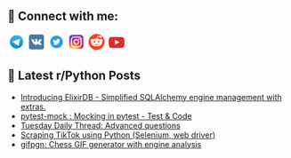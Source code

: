 ## 🔎 Connect with me:
[<img src="https://github.com/bullbesh/bullbesh/blob/main/images/Telegram.png" width="32" height="32" />](https://t.me/bullbesh)
[<img src="https://github.com/bullbesh/bullbesh/blob/main/images/VK.png" width="32" height="32" />](https://vk.com/bullbesh)
[<img src="https://github.com/bullbesh/bullbesh/blob/main/images/Twitter.png" width="32" height="32" />](https://twitter.com/bullbesh1)
[<img src="https://github.com/bullbesh/bullbesh/blob/main/images/Instagram.png" width="32" height="32" />](https://www.instagram.com/bullbesh)
[<img src="https://github.com/bullbesh/bullbesh/blob/main/images/Reddit.png" width="32" height="32" />](https://www.reddit.com/user/bullbesh)
[<img src="https://github.com/bullbesh/bullbesh/blob/main/images/YouTube.png" width="32" height="32" />](https://www.youtube.com/channel/UCtfjRs6uzgq5mfm8S06WTcg)

## 📕 Latest r/Python Posts
<!-- BLOG-POST-LIST:START -->
- [Introducing ElixirDB - Simplified SQLAlchemy engine management with extras.](https://www.reddit.com/r/Python/comments/1ih68on/introducing_elixirdb_simplified_sqlalchemy_engine/)
- [pytest-mock : Mocking in pytest - Test &amp; Code](https://www.reddit.com/r/Python/comments/1ih5238/pytestmock_mocking_in_pytest_test_code/)
- [Tuesday Daily Thread: Advanced questions](https://www.reddit.com/r/Python/comments/1ih454j/tuesday_daily_thread_advanced_questions/)
- [Scraping TikTok using Python &lpar;Selenium, web driver&rpar;](https://www.reddit.com/r/Python/comments/1ih4451/scraping_tiktok_using_python_selenium_web_driver/)
- [gifpgn: Chess GIF generator with engine analysis](https://www.reddit.com/r/Python/comments/1ih3x2a/gifpgn_chess_gif_generator_with_engine_analysis/)
<!-- BLOG-POST-LIST:END -->
